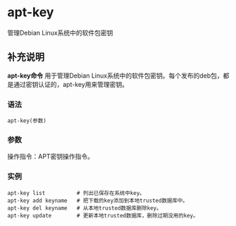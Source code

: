 # apt-key

管理Debian Linux系统中的软件包密钥

## 补充说明

**apt-key命令** 用于管理Debian Linux系统中的软件包密钥。每个发布的deb包，都是通过密钥认证的，apt-key用来管理密钥。

### 语法

```text
apt-key(参数)
```

### 参数

操作指令：APT密钥操作指令。

### 实例

```text
apt-key list          # 列出已保存在系统中key。
apt-key add keyname   # 把下载的key添加到本地trusted数据库中。
apt-key del keyname   # 从本地trusted数据库删除key。
apt-key update        # 更新本地trusted数据库，删除过期没用的key。
```


